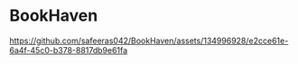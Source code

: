 # BookHaven



https://github.com/safeeras042/BookHaven/assets/134996928/e2cce61e-6a4f-45c0-b378-8817db9e61fa

